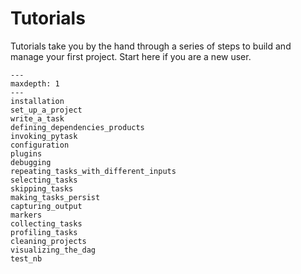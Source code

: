 # Tutorials

Tutorials take you by the hand through a series of steps to build and manage your first
project. Start here if you are a new user.

```{toctree}
---
maxdepth: 1
---
installation
set_up_a_project
write_a_task
defining_dependencies_products
invoking_pytask
configuration
plugins
debugging
repeating_tasks_with_different_inputs
selecting_tasks
skipping_tasks
making_tasks_persist
capturing_output
markers
collecting_tasks
profiling_tasks
cleaning_projects
visualizing_the_dag
test_nb
```
